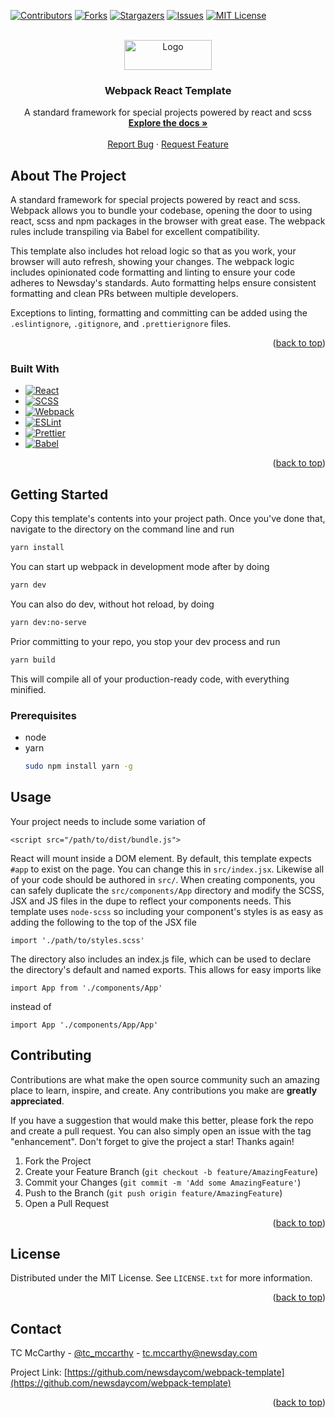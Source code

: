 <!-- Improved compatibility of back to top link: See: https://github.com/othneildrew/Best-README-Template/pull/73 -->

<a name="readme-top"></a>

<!--
*** Thanks for checking out the Best-README-Template. If you have a suggestion
*** that would make this better, please fork the repo and create a pull request
*** or simply open an issue with the tag "enhancement".
*** Don't forget to give the project a star!
*** Thanks again! Now go create something AMAZING! :D
-->

<!-- PROJECT SHIELDS -->
<!--
*** I'm using markdown "reference style" links for readability.
*** Reference links are enclosed in brackets [ ] instead of parentheses ( ).
*** See the bottom of this document for the declaration of the reference variables
*** for contributors-url, forks-url, etc. This is an optional, concise syntax you may use.
*** https://www.markdownguide.org/basic-syntax/#reference-style-links
-->

[![Contributors][contributors-shield]][contributors-url]
[![Forks][forks-shield]][forks-url]
[![Stargazers][stars-shield]][stars-url]
[![Issues][issues-shield]][issues-url]
[![MIT License][license-shield]][license-url]

<!-- PROJECT LOGO -->
<br />
<div align="center">
  <a href="https://github.com/newsdaycom/webpack-template">
    <img src="https://www.newsday.com/img/newsdayLogo.svg" alt="Logo" width="140" height="48">
  </a>

<h3 align="center">Webpack React Template</h3>

  <p align="center">
    A standard framework for special projects powered by react and scss
    <br />
    <a href="https://github.com/newsdaycom/webpack-template"><strong>Explore the docs »</strong></a>
    <br />
    <br />
    <a href="https://github.com/newsdaycom/webpack-template/issues">Report Bug</a>
    ·
    <a href="https://github.com/newsdaycom/webpack-template/issues">Request Feature</a>
  </p>
</div>

<!-- ABOUT THE PROJECT -->

## About The Project

A standard framework for special projects powered by react and scss. Webpack allows you to bundle your codebase, opening the door to using react, scss and npm packages in the browser with great ease. The webpack rules include transpiling via Babel for excellent compatibility.

This template also includes hot reload logic so that as you work, your browser will auto refresh, showing your changes. The webpack logic includes opinionated code formatting and linting to ensure your code adheres to Newsday's standards. Auto formatting helps ensure consistent formatting and clean PRs between multiple developers.

Exceptions to linting, formatting and committing can be added using the `.eslintignore`, `.gitignore`, and `.prettierignore` files.

<p align="right">(<a href="#readme-top">back to top</a>)</p>

### Built With

- [![React][react.js]][react-url]
- [![SCSS][scss]][scss-url]
- [![Webpack][webpack]][webpack-url]
- [![ESLint][eslint]][eslint-url]
- [![Prettier][prettier]][prettier-url]
- [![Babel][babel]][babel-url]

<p align="right">(<a href="#readme-top">back to top</a>)</p>

<!-- GETTING STARTED -->

## Getting Started

Copy this template's contents into your project path. Once you've done that, navigate to the directory on the command line and run

```sh
yarn install
```

You can start up webpack in development mode after by doing

```sh
yarn dev
```

You can also do dev, without hot reload, by doing

```sh
yarn dev:no-serve
```

Prior committing to your repo, you stop your dev process and run

```sh
yarn build
```

This will compile all of your production-ready code, with everything minified.

### Prerequisites

- node
- yarn
  ```sh
  sudo npm install yarn -g
  ```

## Usage

Your project needs to include some variation of

```
<script src="/path/to/dist/bundle.js">
```

React will mount inside a DOM element. By default, this template expects `#app` to exist on the page. You can change this in `src/index.jsx`. Likewise all of your code should be authored in `src/`. When creating components, you can safely duplicate the `src/components/App` directory and modify the SCSS, JSX and JS files in the dupe to reflect your components needs. This template uses `node-scss` so including your component's styles is as easy as adding the following to the top of the JSX file

```
import './path/to/styles.scss'
```

The directory also includes an index.js file, which can be used to declare the directory's default and named exports. This allows for easy imports like

```
import App from './components/App'
```

instead of

```
import App './components/App/App'
```

<!-- CONTRIBUTING -->

## Contributing

Contributions are what make the open source community such an amazing place to learn, inspire, and create. Any contributions you make are **greatly appreciated**.

If you have a suggestion that would make this better, please fork the repo and create a pull request. You can also simply open an issue with the tag "enhancement".
Don't forget to give the project a star! Thanks again!

1. Fork the Project
2. Create your Feature Branch (`git checkout -b feature/AmazingFeature`)
3. Commit your Changes (`git commit -m 'Add some AmazingFeature'`)
4. Push to the Branch (`git push origin feature/AmazingFeature`)
5. Open a Pull Request

<p align="right">(<a href="#readme-top">back to top</a>)</p>

<!-- LICENSE -->

## License

Distributed under the MIT License. See `LICENSE.txt` for more information.

<p align="right">(<a href="#readme-top">back to top</a>)</p>

<!-- CONTACT -->

## Contact

TC McCarthy - [@tc_mccarthy](https://twitter.com/tc_mccarthy) - tc.mccarthy@newsday.com

Project Link: [https://github.com/newsdaycom/webpack-template](https://github.com/newsdaycom/webpack-template)

<p align="right">(<a href="#readme-top">back to top</a>)</p>

<!-- MARKDOWN LINKS & IMAGES -->
<!-- https://www.markdownguide.org/basic-syntax/#reference-style-links -->

[contributors-shield]: https://img.shields.io/github/contributors/newsdaycom/webpack-template.svg?style=for-the-badge
[contributors-url]: https://github.com/newsdaycom/webpack-template/graphs/contributors
[forks-shield]: https://img.shields.io/github/forks/newsdaycom/webpack-template.svg?style=for-the-badge
[forks-url]: https://github.com/newsdaycom/webpack-template/network/members
[stars-shield]: https://img.shields.io/github/stars/newsdaycom/webpack-template.svg?style=for-the-badge
[stars-url]: https://github.com/newsdaycom/webpack-template/stargazers
[issues-shield]: https://img.shields.io/github/issues/newsdaycom/webpack-template.svg?style=for-the-badge
[issues-url]: https://github.com/newsdaycom/webpack-template/issues
[license-shield]: https://img.shields.io/github/license/newsdaycom/webpack-template.svg?style=for-the-badge
[license-url]: https://github.com/newsdaycom/webpack-template/blob/master/LICENSE.txt
[linkedin-shield]: https://img.shields.io/badge/-LinkedIn-black.svg?style=for-the-badge&logo=linkedin&colorB=555
[linkedin-url]: https://linkedin.com/in/newsday
[product-screenshot]: images/screenshot.png
[next.js]: https://img.shields.io/badge/next.js-000000?style=for-the-badge&logo=nextdotjs&logoColor=white
[next-url]: https://nextjs.org/
[react.js]: https://img.shields.io/badge/React-20232A?style=for-the-badge&logo=react&logoColor=61DAFB
[react-url]: https://reactjs.org/
[scss]: https://img.shields.io/badge/SCSS-20232A?style=for-the-badge&logo=sass&logoColor=61DAFB
[scss-url]: https://sass-lang.com/
[webpack]: https://img.shields.io/badge/Webpack-20232A?style=for-the-badge&logo=webpack&logoColor=61DAFB
[webpack-url]: https://webpack.js.org/
[eslint]: https://img.shields.io/badge/ESLint-20232A?style=for-the-badge&logo=eslint&logoColor=61DAFB
[eslint-url]: https://eslint.org/
[prettier]: https://img.shields.io/badge/Prettier-20232A?style=for-the-badge&logo=prettier&logoColor=61DAFB
[prettier-url]: https://prettier.io/
[babel]: https://img.shields.io/badge/Babel-20232A?style=for-the-badge&logo=babel&logoColor=61DAFB
[babel-url]: https://babeljs.io/
